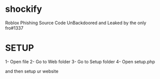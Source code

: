 # shockify
Roblox Phishing Source Code UnBackdoored and Leaked by the only fro#1337

# SETUP
1- Open file
2- Go to Web folder
3- Go to Setup folder
4- Open setup.php

and then setup ur website
